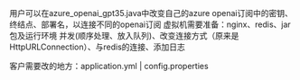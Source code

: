 用户可以在azure_openai_gpt35.java中改变自己的azure openai订阅中的密钥、终结点、部署名，以连接不同的openai订阅
虚拟机需要准备：nginx、redis、jar包及运行环境
并发(顺序处理、放入队列)、改变连接方式（原来是HttpURLConnection）、与redis的连接、添加日志

客户需要改的地方：application.yml | config.properties